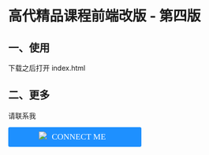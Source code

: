 # 高代精品课程前端改版 - 第四版

## 一、使用

下载之后打开 index.html

## 二、更多

请联系我

<button href="tencent://message/?uin=1337834741"><img src="http://wpa.qq.com/pa?p=1:1337834741:4" border=”0″><span style="margin: 0 10px">CONNECT ME<span></button>

<style>
button { 
	width: 270px;
	height: 40px;
	border-width: 0px;
	border-radius: 3px; 
	background: #1E90FF;
	cursor: pointer;
	outline: none;
	font-family: Microsoft YaHei; 
	color: white;
	font-size: 17px;
}
button:hover { 
	background: #5599FF;
}
</style>
